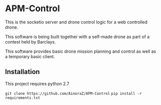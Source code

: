 # APM-Control

This is the socketio server and drone control logic for a web controlled drone.

This software is being built together with a self-made drone as part of a contest held by Barclays. 

This software provides basic drone mission planning and control as well as a temporary basic client.

## Installation

This project requires python 2.7

`git clone https://github.com/AinoraZ/APM-Control`
`pip install -r requirements.txt`
